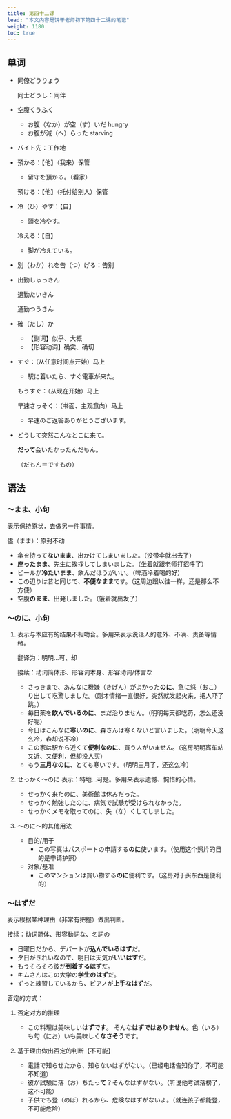 ```yaml
---
title: 第四十二课
lead: "本文内容是饼干老师初下第四十二课的笔记"
weight: 1180
toc: true
---
```


## 单词

- 同僚どうりょう

  同士どうし：同伴

- 空腹くうふく

  - お腹（なか）が空（す）いだ hungry
  - お腹が減（へ）らった starving

- バイト先：工作地

- 預かる：【他】（我来）保管

  - 留守を預かる。（看家）

  預ける：【他】（托付给别人）保管

- 冷（ひ）やす：【自】

  - 頭を冷やす。

  冷える：【自】

  - 脚が冷えている。

- 別（わか）れを告（つ）げる：告别

- 出勤しゅっきん

  退勤たいきん

  通勤つうきん

- 確（たし）か

  - 【副词】似乎、大概
  - 【形容动词】确实、确切

- すぐ：（从任意时间点开始）马上

  - 駅に着いたら、すぐ電車が来た。

  もうすぐ：（从现在开始）马上

  早速さっそく：（书面、主观意向）马上

  - 早速のご返答ありがとうございます。

- どうして突然こんなとこに来て。

  **だって**会いたかったんだもん。

  （だもん＝ですもの）

## 语法

### ～まま、小句

表示保持原状，去做另一件事情。

儘（まま）：原封不动

- 傘を持って**ないまま**、出かけてしまいました。（没带伞就出去了）
- **座ったまま**、先生に挨拶してしまいました。（坐着就跟老师打招呼了）
- ビールが**冷たいまま**、飲んだほうがいい。（啤酒冷着喝的好）
- この辺りは昔と同じで、**不便なまま**です。（这周边跟以往一样，还是那么不方便）
- 空腹**のまま**、出発しました。（饿着就出发了）

### ～のに、小句

1. 表示与本应有的结果不相吻合。多用来表示说话人的意外、不满、责备等情绪。

    翻译为：明明...可、却

    接续：动词简体形、形容词本身、形容动词/体言な

    - さっきまで、あんなに機嫌（きげん）がよかった**のに**、急に怒（おこ）り出して吃驚しました。（刚オ情绪一直很好，突然就发起火来，把人吓了跳。）
    - 毎日薬を**飲んでいるのに**、まだ治りません。（明明每天都吃药，怎么还没好呢）
    - 今日はこんなに**寒いのに**、森さんは寒くないと言いました。（明明今天这么冷，森却说不冷）
    - この家は駅から近くて**便利なのに**、買う人がいません。（这房明明离车站又近、又便利，但却没人买）
    - もう**三月なのに**、とても寒いです。（明明三月了，还这么冷）

2. せっかく～のに 表示：特地...可是。多用来表示遗憾、惋惜的心情。

    - せっかく来たのに、美術館は休みだった。
    - せっかく勉強したのに、病気で試験が受けられなかった。
    - せっかくメモを取ってのに、失（な）くしてしました。
    
3. ～のに～的其他用法

    - 目的/用于
      - この写真はパスポートの申請する**のに**使います。（使用这个照片的目的是申请护照）
    - 对象/基准
      - このマンションは買い物する**のに**便利です。（这房对于买东西是便利的）

### ～はずだ

表示根据某种理由（非常有把握）做出判断。

接续：动词简体、形容動詞な、名詞の

- 日曜日だから、デパートが**込んでいるはず**だ。
- 夕日がきれいなので、明日は天気が**いいはず**だ。
- もうそろそろ彼が**到着するはず**だ。
- キムさんはこの大学の**学生のはず**だ。
- ずっと練習しているから、ピアノが**上手なはず**だ。

否定的方式：

1. 否定对方的推理

   - この料理は美味しい**はずです**。
     そんな**はずではありません**。色（いろ）も匂（にお）いも美味しく**なさそう**です。

2. 基于理由做出否定的判断【不可能】

   - 電話で知らせたから、知らないはずがない。（已经电话告知你了，不可能不知道）
   - 彼が試験に落（お）ちたっ**て**？そんなはずがない。（听说他考试落榜了，这不可能）
   - 子供でも登（のぼ）れるから、危険なはずがないよ。（就连孩子都能登，不可能危险）

